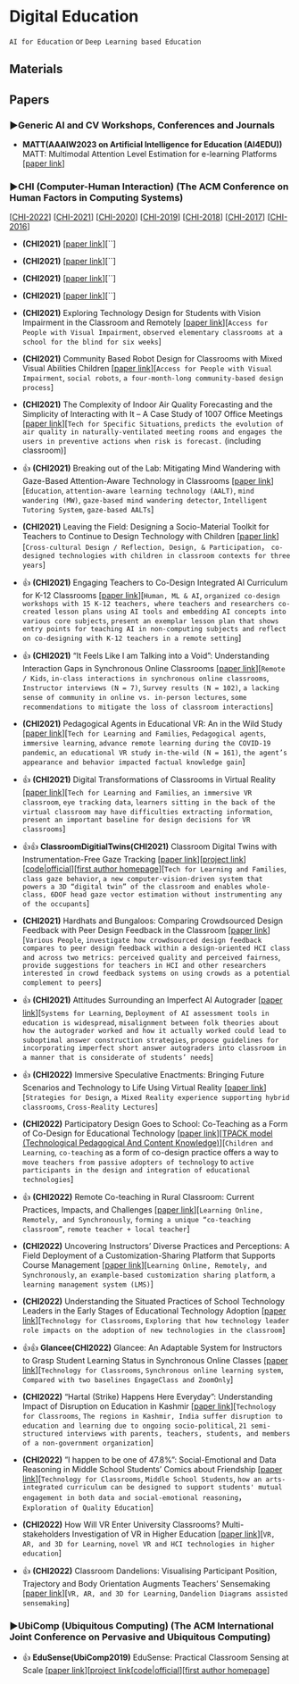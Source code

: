# Digital Education
`AI for Education` or `Deep Learning based Education`

## Materials


## Papers

### ▶Generic AI and CV Workshops, Conferences and Journals

* **MATT(AAAIW2023 on Artificial Intelligence for Education (AI4EDU))** MATT: Multimodal Attention Level Estimation for e-learning Platforms [[paper link](https://arxiv.org/abs/2301.09174)]

### ▶CHI (Computer-Human Interaction) (The ACM Conference on Human Factors in Computing Systems)
[[CHI-2022](https://st.sigchi.org/publications/toc/chi-2022.html)] [[CHI-2021](https://st.sigchi.org/publications/toc/chi-2021.html)] [[CHI-2020](https://st.sigchi.org/publications/toc/chi-2020.html)] [[CHI-2019](https://st.sigchi.org/publications/toc/chi-2019.html)] [[CHI-2018](https://st.sigchi.org/publications/toc/chi-2018.html)] [[CHI-2017](https://st.sigchi.org/publications/toc/chi-2017.html)] [[CHI-2016](https://st.sigchi.org/publications/toc/chi-2016.html)] 

* **(CHI2021)** [[paper link]()][``]

* **(CHI2021)** [[paper link]()][``]

* **(CHI2021)** [[paper link]()][``]

* **(CHI2021)** [[paper link]()][``]

* **(CHI2021)** Exploring Technology Design for Students with Vision Impairment in the Classroom and Remotely [[paper link](https://dl.acm.org/doi/10.1145/3411764.3445755)][`Access for People with Visual Impairment`, `observed elementary classrooms at a school for the blind for six weeks`]

* **(CHI2021)** Community Based Robot Design for Classrooms with Mixed Visual Abilities Children [[paper link](https://dl.acm.org/doi/10.1145/3411764.3445135)][`Access for People with Visual Impairment`, `social robots`, `a four-month-long community-based design process`]

* **(CHI2021)** The Complexity of Indoor Air Quality Forecasting and the Simplicity of Interacting with It – A Case Study of 1007 Office Meetings [[paper link](https://dl.acm.org/doi/10.1145/3411764.3445524)][`Tech for Specific Situations`, `predicts the evolution of air quality in naturally-ventilated meeting rooms and engages the users in preventive actions when risk is forecast.` (including classroom)]

* 👍 **(CHI2021)** Breaking out of the Lab: Mitigating Mind Wandering with Gaze-Based Attention-Aware Technology in Classrooms [[paper link](https://dl.acm.org/doi/10.1145/3411764.3445269)][`Education`, `attention-aware learning technology (AALT)`, `mind wandering (MW)`, `gaze-based mind wandering detector`, `Intelligent Tutoring System`, `gaze-based AALTs`]

* **(CHI2021)** Leaving the Field: Designing a Socio-Material Toolkit for Teachers to Continue to Design Technology with Children [[paper link](https://dl.acm.org/doi/10.1145/3411764.3445462)][`Cross-cultural Design / Reflection, Design, & Participation`， `co-designed technologies with children in classroom contexts for three years`]

* 👍 **(CHI2021)** Engaging Teachers to Co-Design Integrated AI Curriculum for K-12 Classrooms [[paper link](https://dl.acm.org/doi/10.1145/3411764.3445377)][`Human, ML & AI`, `organized co-design workshops with 15 K-12 teachers, where teachers and researchers co-created lesson plans using AI tools and embedding AI concepts into various core subjects`, `present an exemplar lesson plan that shows entry points for teaching AI in non-computing subjects and reflect on co-designing with K-12 teachers in a remote setting`]

* 👍 **(CHI2021)** “It Feels Like I am Talking into a Void”: Understanding Interaction Gaps in Synchronous Online Classrooms [[paper link](https://dl.acm.org/doi/10.1145/3411764.3445240)][`Remote / Kids`, `in-class interactions in synchronous online classrooms`, `Instructor interviews (N = 7)`, `Survey results (N = 102)`, `a lacking sense of community in online vs. in-person lectures`, `some recommendations to mitigate the loss of classroom interactions`]

* **(CHI2021)** Pedagogical Agents in Educational VR: An in the Wild Study [[paper link](https://dl.acm.org/doi/10.1145/3411764.3445760)][`Tech for Learning and Families`, `Pedagogical agents`, `immersive learning`, `advance remote learning during the COVID-19 pandemic`, `an educational VR study in-the-wild (N = 161)`, `the agent’s appearance and behavior impacted factual knowledge gain`]

* 👍 **(CHI2021)** Digital Transformations of Classrooms in Virtual Reality [[paper link](https://dl.acm.org/doi/10.1145/3411764.3445596)][`Tech for Learning and Families`, `an immersive VR classroom`, `eye tracking data`, `learners sitting in the back of the virtual classroom may have difficulties extracting information`, `present an important baseline for design decisions for VR classrooms`]

* 👍👍 **ClassroomDigitialTwins(CHI2021)** Classroom Digital Twins with Instrumentation-Free Gaze Tracking [[paper link](https://dl.acm.org/doi/10.1145/3411764.3445711)][[project link](https://www.edusense.io/classroom-digital-twins)][[code|official](https://github.com/edusense/ClassroomDigitialTwins)][[first author homepage](https://karan-ahuja.com/)][`Tech for Learning and Families`, `class gaze behavior`, `a new computer-vision-driven system that powers a 3D “digital twin” of the classroom and enables whole-class, 6DOF head gaze vector estimation without instrumenting any of the occupants`]

* **(CHI2021)** Hardhats and Bungaloos: Comparing Crowdsourced Design Feedback with Peer Design Feedback in the Classroom [[paper link](https://dl.acm.org/doi/10.1145/3411764.3445380)][`Various People`, `investigate how crowdsourced design feedback compares to peer design feedback within a design-oriented HCI class and across two metrics: perceived quality and perceived fairness`, `provide suggestions for teachers in HCI and other researchers interested in crowd feedback systems on using crowds as a potential complement to peers`]

* 👍 **(CHI2021)** Attitudes Surrounding an Imperfect AI Autograder [[paper link](https://dl.acm.org/doi/10.1145/3411764.3445424)][`Systems for Learning`, `Deployment of AI assessment tools in education is widespread`, `misalignment between folk theories about how the autograder worked and how it actually worked could lead to suboptimal answer construction strategies`, `propose guidelines for incorporating imperfect short answer autograders into classroom in a manner that is considerate of students’ needs`]

* 👍 **(CHI2022)** Immersive Speculative Enactments: Bringing Future Scenarios and Technology to Life Using Virtual Reality [[paper link](https://dl.acm.org/doi/10.1145/3491102.3517492)][`Strategies for Design`, `a Mixed Reality experience supporting hybrid classrooms`, `Cross-Reality Lectures`]

* **(CHI2022)** Participatory Design Goes to School: Co-Teaching as a Form of Co-Design for Educational Technology [[paper link](https://dl.acm.org/doi/10.1145/3491102.3517667)][[TPACK model (Technological Pedagogical And Content Knowledge)](http://tpack.org)][`Children and Learning`, `co-teaching` as a form of co-design practice offers a way to `move teachers from passive adopters of technology` to `active participants in the design and integration of educational technologies`]

* 👍 **(CHI2022)** Remote Co-teaching in Rural Classroom: Current Practices, Impacts, and Challenges [[paper link](https://dl.acm.org/doi/10.1145/3491102.3501924)][`Learning Online, Remotely, and Synchronously`, `forming a unique “co-teaching classroom”`, `remote teacher + local teacher`]

* **(CHI2022)** Uncovering Instructors’ Diverse Practices and Perceptions: A Field Deployment of a Customization-Sharing Platform that Supports Course Management [[paper link](https://dl.acm.org/doi/10.1145/3491102.3501846)][`Learning Online, Remotely, and Synchronously`, `an example-based customization sharing platform`, `a learning management system (LMS)`]

* **(CHI2022)** Understanding the Situated Practices of School Technology Leaders in the Early Stages of Educational Technology Adoption [[paper link](https://dl.acm.org/doi/10.1145/3491102.3502120)][`Technology for Classrooms`, `Exploring that how technology leader role impacts on the adoption of new technologies in the classroom`]

* 👍👍 **Glancee(CHI2022)** Glancee: An Adaptable System for Instructors to Grasp Student Learning Status in Synchronous Online Classes [[paper link](https://dl.acm.org/doi/10.1145/3491102.3517482)][`Technology for Classrooms`, `Synchronous online learning system`, `Compared with two baselines EngageClass and ZoomOnly`]

* **(CHI2022)** “Hartal (Strike) Happens Here Everyday”: Understanding Impact of Disruption on Education in Kashmir [[paper link](https://dl.acm.org/doi/10.1145/3491102.3502126)][`Technology for Classrooms`, `The regions in Kashmir, India suffer disruption to education and learning due to ongoing socio-political`, `21 semi-structured interviews with parents, teachers, students, and members of a non-government organization`]

* **(CHI2022)** ”I happen to be one of 47.8%”: Social-Emotional and Data Reasoning in Middle School Students’ Comics about Friendship [[paper link](https://dl.acm.org/doi/10.1145/3491102.3502086)][`Technology for Classrooms`, `Middle School Students`, `how an arts-integrated curriculum can be designed to support students' mutual engagement in both data and social-emotional reasoning`， `Exploration of Quality Education`]

* **(CHI2022)** How Will VR Enter University Classrooms? Multi-stakeholders Investigation of VR in Higher Education [[paper link](https://dl.acm.org/doi/10.1145/3491102.3517542)][`VR, AR, and 3D for Learning`, `novel VR and HCI technologies in higher education`]

* 👍 **(CHI2022)** Classroom Dandelions: Visualising Participant Position, Trajectory and Body Orientation Augments Teachers’ Sensemaking [[paper link](https://dl.acm.org/doi/10.1145/3491102.3517736)][`VR, AR, and 3D for Learning`, `Dandelion Diagrams assisted sensemaking`]



### ▶UbiComp (Ubiquitous Computing) (The ACM International Joint Conference on Pervasive and Ubiquitous Computing)

* 👍 **EduSense(UbiComp2019)** EduSense: Practical Classroom Sensing at Scale [[paper link](https://dl.acm.org/doi/abs/10.1145/3351229)][[project link](https://www.edusense.io/)[[code|official](https://github.com/edusense/edusense)][[first author homepage](https://karan-ahuja.com/)]
